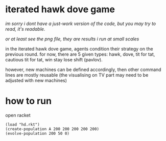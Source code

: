# iterated hawk dove game

*im sorry i dont have a just-work version of the code, but you may try to read, it's readable.*

*or at least see the png file, they are results i run at small scales*

in the iterated hawk dove game, agents condition their strategy on the previous round. for now, there are 5 given types: hawk, dove, tit for tat, cautious tit for tat, win stay lose shift (pavlov).

however, new machines can be defined accordingly, then other command lines are mostly reusable (the visualising on TV part may need to be adjusted with new machines)

# how to run

open racket

```
(load "hd.rkt")
(create-population A 200 200 200 200 200)
(evolve-population 200 50 0)
```
